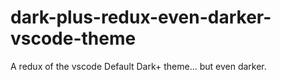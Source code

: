 # dark-plus-redux-even-darker-vscode-theme
A redux of the vscode Default Dark+ theme... but even darker.
